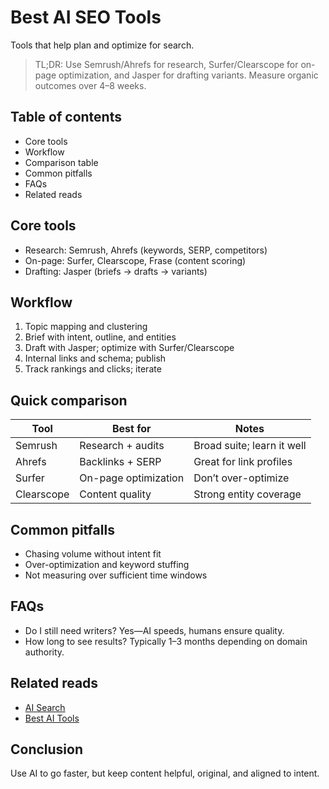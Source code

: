 # Best AI SEO Tools

Tools that help plan and optimize for search.

> TL;DR: Use Semrush/Ahrefs for research, Surfer/Clearscope for on-page optimization, and Jasper for drafting variants. Measure organic outcomes over 4–8 weeks.

## Table of contents
- Core tools
- Workflow
- Comparison table
- Common pitfalls
- FAQs
- Related reads

## Core tools
- Research: Semrush, Ahrefs (keywords, SERP, competitors)
- On-page: Surfer, Clearscope, Frase (content scoring)
- Drafting: Jasper (briefs → drafts → variants)

## Workflow
1. Topic mapping and clustering
2. Brief with intent, outline, and entities
3. Draft with Jasper; optimize with Surfer/Clearscope
4. Internal links and schema; publish
5. Track rankings and clicks; iterate

## Quick comparison
| Tool | Best for | Notes |
| --- | --- | --- |
| Semrush | Research + audits | Broad suite; learn it well |
| Ahrefs | Backlinks + SERP | Great for link profiles |
| Surfer | On-page optimization | Don’t over-optimize |
| Clearscope | Content quality | Strong entity coverage |

## Common pitfalls
- Chasing volume without intent fit
- Over-optimization and keyword stuffing
- Not measuring over sufficient time windows

## FAQs
- Do I still need writers? Yes—AI speeds, humans ensure quality.
- How long to see results? Typically 1–3 months depending on domain authority.

## Related reads
- [AI Search](/blogs/ai-search)
- [Best AI Tools](/blogs/best-ai-tools)

## Conclusion
Use AI to go faster, but keep content helpful, original, and aligned to intent.
